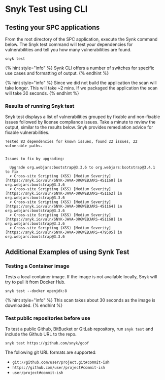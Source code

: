 # Snyk Test using CLI

## Testing your SPC applications

From the root directory of the SPC application, execute the Synk command below. The Snyk test command will test your dependencies for vulnerabilities and tell you how many vulnerabilities are found.

```text
snyk test
```

{% hint style="info" %}
Synk CLI offers a number of switches for specific use cases and formatting of output.
{% endhint %}

{% hint style="info" %}
Since we did not build the application the scan will take longer. This will take ~2 mins. If we packaged the application the scan will take 30 seconds.
{% endhint %}

### Results of running Snyk test

Snyk test displays a list of vulnerabilities grouped by fixable and non-fixable issues followed by license compliance issues. Take a minute to review the output, similar to the results below. Snyk provides remediation advice for fixable vulnerabilities.

```text
Tested 83 dependencies for known issues, found 22 issues, 22 vulnerable paths.


Issues to fix by upgrading:

  Upgrade org.webjars:bootstrap@3.3.6 to org.webjars:bootstrap@3.4.1 to fix
  ✗ Cross-site Scripting (XSS) [Medium Severity][https://snyk.io/vuln/SNYK-JAVA-ORGWEBJARS-451160] in org.webjars:bootstrap@3.3.6
  ✗ Cross-site Scripting (XSS) [Medium Severity][https://snyk.io/vuln/SNYK-JAVA-ORGWEBJARS-451162] in org.webjars:bootstrap@3.3.6
  ✗ Cross-site Scripting (XSS) [Medium Severity][https://snyk.io/vuln/SNYK-JAVA-ORGWEBJARS-451164] in org.webjars:bootstrap@3.3.6
  ✗ Cross-site Scripting (XSS) [Medium Severity][https://snyk.io/vuln/SNYK-JAVA-ORGWEBJARS-451168] in org.webjars:bootstrap@3.3.6
  ✗ Cross-site Scripting (XSS) [Medium Severity][https://snyk.io/vuln/SNYK-JAVA-ORGWEBJARS-479505] in org.webjars:bootstrap@3.3.6
```

## Additional Examples of using Synk Test

### Testing a Container image

Tests a local container image. If the image is not available locally, Snyk will try to pull it from Docker Hub.

```text
snyk test --docker openjdk:8
```

{% hint style="info" %}
This scan takes about 30 seconds as the image is downloaded.
{% endhint %}

### Test public repositories before use

To test a public Github, BitBucket or GitLab repository, run `snyk test` and include the Github URL to the repo.

```text
snyk test https://github.com/snyk/goof
```

The following git URL formats are supported:

* `git://github.com/user/project.git#commit-ish`
* `https://github.com/user/project#commit-ish`
* `user/project#commit-ish`


